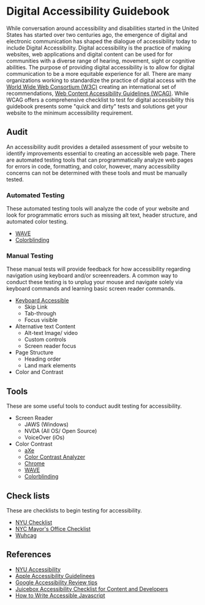 # Digital Accessibility Guidebook
While conversation around accessibility and disabilities started in the United States has started over two centuries ago, the emergence of digital and electronic communication has shaped the dialogue of accessibility today to include Digital Accessibility. Digital accessibility is the practice of making websites, web applications and digital content can be used for for communities with a diverse range of hearing, movement, sight or cognitive abilities. The purpose of providing digital accessibility is to allow for digital communication to be a more equitable experience for all. There are many organizations working to standardize the practice of digital access with the [World Wide Web Consortium (W3C)](https://www.w3.org/WAI/ "W3C WAI website") creating an international set of recommendations, [Web Content Accessibility Guidelines (WCAG)](https://www.w3.org/WAI/standards-guidelines/wcag/ "WCAG website"). While WCAG offers a comprehensive checklist to test for digital accessibility this guidebook presents some "quick and dirty" tests and solutions get your website to the minimum accessibility requirement.

## Audit
An accessibility audit provides a detailed assessment of your website to identify improvements essential to creating an accessible web page. There are automated testing tools that can programmatically analyze web pages for errors in code, formatting, and color, however, many accessibility concerns can not be determined with these tools and must be manually tested.

### Automated Testing
These automated testing tools will analyze the code of your website and look for programmatic errors such as missing alt text, header structure, and automated color testing.  
* [WAVE](https://wave.webaim.org/ "Link to webaim")
* [Colorblinding](https://chrome.google.com/webstore/detail/colorblinding/dgbgleaofjainknadoffbjkclicbbgaa/related?hl=en "Google webstore") 

### Manual Testing
These manual tests will provide feedback for how accessibility regarding navigation using keyboard and/or screenreaders. A common way to conduct these testing is to unplug your mouse and navigate solely via keyboard commands and learning basic screen reader commands.
* [Keyboard Accessible](https://www.washington.edu/accessibility/checklist/keyboard/ "University of Washington keyboard testing")
  * Skip Link
  * Tab-through
  * Focus visible
* Alternative text Content
  * Alt-text Image/ video
  * Custom controls 
  * Screen reader focus
* Page Structure
  * Heading order
  * Land mark elements
* Color and Contrast

## Tools
These are some useful tools to conduct audit testing for accessibility.
* Screen Reader
  * JAWS (Windows)
  * NVDA (All OS/ Open Source)
  * VoiceOver (iOs)
* Color Contrast 
  * [aXe](https://chrome.google.com/webstore/detail/axe/lhdoppojpmngadmnindnejefpokejbdd "chrome web store")
  * [Color Contrast Analyzer](https://chrome.google.com/webstore/detail/color-contrast-analyzer/dagdlcijhfbmgkjokkjicnnfimlebcll "Chrome web store")
  * [Chrome](https://chrome.google.com/webstore/detail/accessibility-developer-t/fpkknkljclfencbdbgkenhalefipecmb?hl=en "Chrome web store")
  * [WAVE](https://wave.webaim.org/ "Link to webaim")
  * [Colorblinding](https://chrome.google.com/webstore/detail/colorblinding/dgbgleaofjainknadoffbjkclicbbgaa/related?hl=en "Google webstore") 

## Check lists
These are checklists to begin testing for accessibility.
* [NYU Checklist](https://docs.google.com/document/d/1fogU2SYaXVX3acioGzF55jaoz8w2SZ5eCfuOQCkRUtk/edit?usp=sharing "google doc")
* [NYC Mayor's Office Checklist](https://www1.nyc.gov/assets/mopd/downloads/pdf/web-accessibility-checklist.pdf "NYC Mayor's office")
* [Wuhcag](https://www.wuhcag.com/wcag-checklist/ "WCAG simplified checklist")

## References
* [NYU Accessibility](https://www.nyu.edu/life/information-technology/help-and-service-status/accessibility/accessibility-checklist.html
"NYU.edu")
* [Apple Accessibility
  Guidelinees](https://developer.apple.com/design/human-interface-guidelines/accessibility/overview/introduction/
"Apple developer site")
* [Google Accessibility Review
  tips](https://developers.google.com/web/fundamentals/accessibility/how-to-review
"Google developer website") 
* [Juicebox Accessibility Checklist for Content and
  Developers](https://juiceboxinteractive.com/blog/accessibility-checklist/
"juicebox website")
* [How to Write Accessible
  Javascript](https://medium.com/dailyjs/4-javascript-techniques-for-building-accessible-web-interfaces-348f820c157f
"Medium article")

